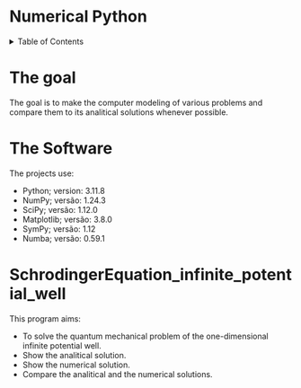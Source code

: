 
# Numerical Python

<details>
  <summary>Table of Contents</summary>
  <ol>
    <li><a href="#the-goal">The goal</a></li>
    <li><a href="#the-software">The Software</a></li>
    <li><a href="#SchrodingerEquation_infinite_potential_well">SchrodingerEquation_infinite_potential_well</a></li>
  </ol>
</details>

# The goal
The goal is to make the computer modeling of various problems and compare them to its analitical solutions whenever possible.

# The Software
The projects use:
* Python; version: 3.11.8
* NumPy; versão: 1.24.3
* SciPy; versão: 1.12.0
* Matplotlib; versão: 3.8.0
* SymPy; versão: 1.12
* Numba; versão: 0.59.1

# SchrodingerEquation_infinite_potential_well
This program aims:
* To solve the quantum mechanical problem of the one-dimensional infinite potential well.
* Show the analitical solution.
* Show the numerical solution.
* Compare the analitical and the numerical solutions.
